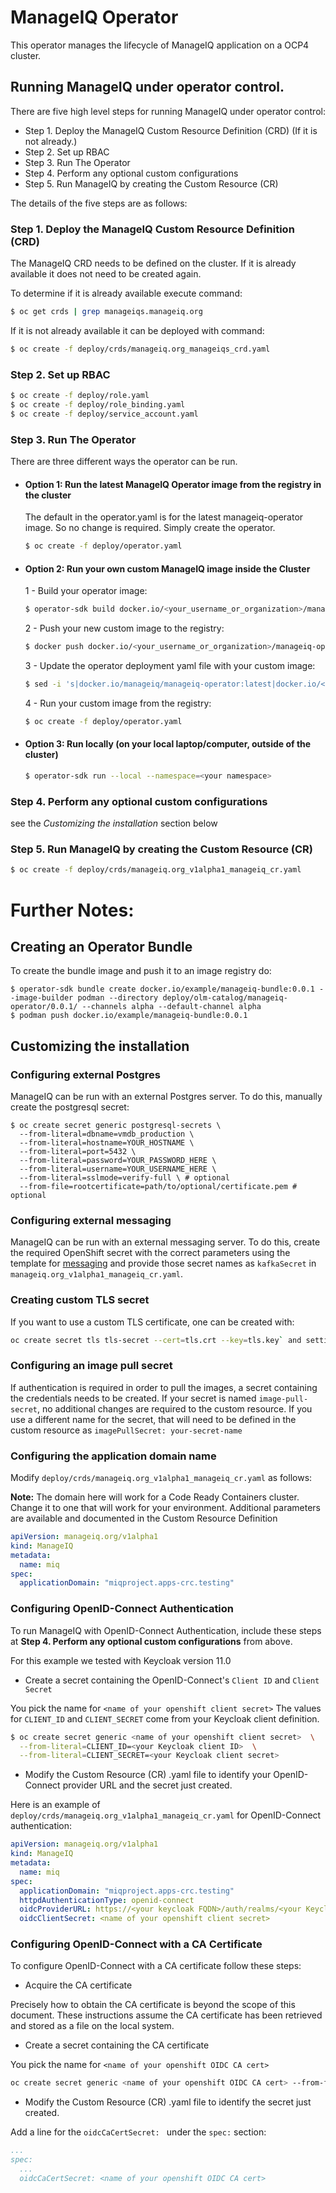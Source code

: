 # ManageIQ Operator

This operator manages the lifecycle of ManageIQ application on a OCP4 cluster.


## Running ManageIQ under operator control.

There are five high level steps for running ManageIQ under operator control:

  + Step 1. Deploy the ManageIQ Custom Resource Definition (CRD) (If it is not already.)
  + Step 2. Set up RBAC
  + Step 3. Run The Operator
  + Step 4. Perform any optional custom configurations
  + Step 5. Run ManageIQ by creating the Custom Resource (CR)

The details of the five steps are as follows:

### Step 1. Deploy the ManageIQ Custom Resource Definition (CRD)

The ManageIQ CRD needs to be defined on the cluster.  If it is already available it does not need to be created again.

To determine if it is already available execute command:

```bash
$ oc get crds | grep manageiqs.manageiq.org
```

If it is not already available it can be deployed with command:

```bash
$ oc create -f deploy/crds/manageiq.org_manageiqs_crd.yaml
```

### Step 2. Set up RBAC

```bash
$ oc create -f deploy/role.yaml
$ oc create -f deploy/role_binding.yaml
$ oc create -f deploy/service_account.yaml
```

### Step 3. Run The Operator

There are three different ways the operator can be run.


+ #### Option 1: Run the latest ManageIQ Operator image from the registry in the cluster

  The default in the operator.yaml is for the latest manageiq-operator image.
  So no change is required. Simply create the operator.

  ```bash
  $ oc create -f deploy/operator.yaml
  ```

+ #### Option 2: Run your own custom ManageIQ image inside the Cluster

  1 - Build your operator image:

    ```bash
    $ operator-sdk build docker.io/<your_username_or_organization>/manageiq-operator:latest
    ```

  2 - Push your new custom image to the registry:

    ```bash
    $ docker push docker.io/<your_username_or_organization>/manageiq-operator:latest
    ```

  3 - Update the operator deployment yaml file with your custom image:

    ```bash
    $ sed -i 's|docker.io/manageiq/manageiq-operator:latest|docker.io/<your_username_or_organization>/manageiq-operator:latest|g' deploy/operator.yaml
    ```

  4 - Run your custom image from the registry:

    ```bash
    $ oc create -f deploy/operator.yaml
    ```

+ #### Option 3: Run locally (on your local laptop/computer, outside of the cluster)

  ```bash
  $ operator-sdk run --local --namespace=<your namespace>
  ```

### Step 4. Perform any optional custom configurations

see the *Customizing the installation* section below

### Step 5. Run ManageIQ by creating the Custom Resource (CR)

```bash
$ oc create -f deploy/crds/manageiq.org_v1alpha1_manageiq_cr.yaml
```

# Further Notes:

## Creating an Operator Bundle

To create the bundle image and push it to an image registry do:

```
$ operator-sdk bundle create docker.io/example/manageiq-bundle:0.0.1 --image-builder podman --directory deploy/olm-catalog/manageiq-operator/0.0.1/ --channels alpha --default-channel alpha
$ podman push docker.io/example/manageiq-bundle:0.0.1
```

## Customizing the installation

### Configuring external Postgres

ManageIQ can be run with an external Postgres server. To do this, manually create the postgresql secret:
```
$ oc create secret generic postgresql-secrets \
  --from-literal=dbname=vmdb_production \
  --from-literal=hostname=YOUR_HOSTNAME \
  --from-literal=port=5432 \
  --from-literal=password=YOUR_PASSWORD_HERE \
  --from-literal=username=YOUR_USERNAME_HERE \
  --from-literal=sslmode=verify-full \ # optional
  --from-file=rootcertificate=path/to/optional/certificate.pem # optional
```

### Configuring external messaging

ManageIQ can be run with an external messaging server. To do this, create the required OpenShift secret with the correct parameters using the template for [messaging](/templates/app/kafka-secrets.yaml) and provide those secret names as `kafkaSecret` in `manageiq.org_v1alpha1_manageiq_cr.yaml`.

### Creating custom TLS secret

If you want to use a custom TLS certificate, one can be created with:

```bash
oc create secret tls tls-secret --cert=tls.crt --key=tls.key` and setting the secret name as `tlsSecret` in `manageiq.org_v1alpha1_manageiq_cr.yaml`.
```

### Configuring an image pull secret

If authentication is required in order to pull the images, a secret containing the credentials needs to be created.
If your secret is named `image-pull-secret`, no additional changes are required to the custom resource.
If you use a different name for the secret, that will need to be defined in the custom resource as `imagePullSecret: your-secret-name`

### Configuring the application domain name

Modify `deploy/crds/manageiq.org_v1alpha1_manageiq_cr.yaml` as follows:

**Note:** The domain here will work for a Code Ready Containers cluster. Change it to one that will work for your environment.
Additional parameters are available and documented in the Custom Resource Definition

```yaml
apiVersion: manageiq.org/v1alpha1
kind: ManageIQ
metadata:
  name: miq
spec:
  applicationDomain: "miqproject.apps-crc.testing"
```

### Configuring OpenID-Connect Authentication

To run ManageIQ with OpenID-Connect Authentication, include these steps at **Step 4. Perform any optional custom configurations** from above.

For this example we tested with Keycloak version 11.0

+ Create a secret containing the OpenID-Connect's `Client ID` and `Client Secret`

You pick the name for `<name of your openshift client secret>`
The values for `CLIENT_ID` and `CLIENT_SECRET` come from your Keycloak client definition.

```bash
$ oc create secret generic <name of your openshift client secret>  \
  --from-literal=CLIENT_ID=<your Keycloak client ID>  \
  --from-literal=CLIENT_SECRET=<your Keycloak client secret>
```

+ Modify the Custom Resource (CR) .yaml file to identify your OpenID-Connect provider URL and the secret just created.

Here is an example of `deploy/crds/manageiq.org_v1alpha1_manageiq_cr.yaml` for OpenID-Connect authentication:

```yaml
apiVersion: manageiq.org/v1alpha1
kind: ManageIQ
metadata:
  name: miq
spec:
  applicationDomain: "miqproject.apps-crc.testing"
  httpdAuthenticationType: openid-connect
  oidcProviderURL: https://<your keycloak FQDN>/auth/realms/<your Keycloak Realm>/.well-known/openid-configuration
  oidcClientSecret: <name of your openshift client secret>
```

### Configuring OpenID-Connect with a CA Certificate

To configure OpenID-Connect with a CA certificate follow these steps:

+ Acquire the CA certificate

Precisely how to obtain the CA certificate is beyond the scope of this document. These instructions assume the CA certificate has been retrieved and stored as a file on the local system.

+ Create a secret containing the CA certificate

You pick the name for `<name of your openshift OIDC CA cert>`

```bash
oc create secret generic <name of your openshift OIDC CA cert> --from-file=<path to your OIDC CA cert file>
```

+ Modify the Custom Resource (CR) .yaml file to identify the secret just created.

Add a line for the `oidcCaCertSecret: ` under the `spec:` section:

```yaml
...
spec:
  ...
  oidcCaCertSecret: <name of your openshift OIDC CA cert>
```
